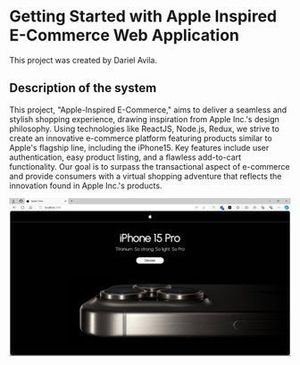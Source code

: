 # Getting Started with Apple Inspired E-Commerce Web Application

This project was created by Dariel Avila.

## Description of the system

This project, "Apple-Inspired E-Commerce," aims to deliver a seamless and stylish shopping experience, drawing inspiration from Apple Inc.'s design philosophy. Using technologies like ReactJS, Node.js, Redux, we strive to create an innovative e-commerce platform featuring products similar to Apple's flagship line, including the iPhone15. Key features include user authentication, easy product listing, and a flawless add-to-cart functionality. Our goal is to surpass the transactional aspect of e-commerce and provide consumers with a virtual shopping adventure that reflects the innovation found in Apple Inc.'s products.

![Alt text](image.png)
